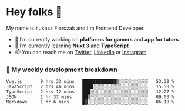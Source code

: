 # Hey folks 👋

My name is Łukasz Florczak and I'm Frontend Developer. 

- 🔭 I’m currently working on **platforms for gamers** and **app for tutors**
- 🌱 I’m currently learning **Nuxt 3** and **TypeScript**
- 📫 You can reach me on [Twitter](https://twitter.com/lukaszflorczak), [LinkedIn](https://pl.linkedin.com/in/lukasz-florczak) or [Instagram](https://instagram.com/lukaszflorczak)


### 🧮 My weekly development breakdown

<!--START_SECTION:waka-->
```text
Vue.js       9 hrs 33 mins   █████████████▒░░░░░░░░░░░   53.30 % 
JavaScript   2 hrs 46 mins   ████░░░░░░░░░░░░░░░░░░░░░   15.50 % 
TypeScript   2 hrs 12 mins   ███░░░░░░░░░░░░░░░░░░░░░░   12.27 % 
JSON         1 hr 37 mins    ██▒░░░░░░░░░░░░░░░░░░░░░░   09.03 % 
Markdown     1 hr 6 mins     █▓░░░░░░░░░░░░░░░░░░░░░░░   06.18 % 
```
<!--END_SECTION:waka-->

<!--
**lukaszflorczak/lukaszflorczak** is a ✨ _special_ ✨ repository because its `README.md` (this file) appears on your GitHub profile.

Here are some ideas to get you started:

- 🔭 I’m currently working on ...
- 🌱 I’m currently learning ...
- 👯 I’m looking to collaborate on ...
- 🤔 I’m looking for help with ...
- 💬 Ask me about ...
- 📫 How to reach me: ...
- 😄 Pronouns: ...
- ⚡ Fun fact: ...
-->
